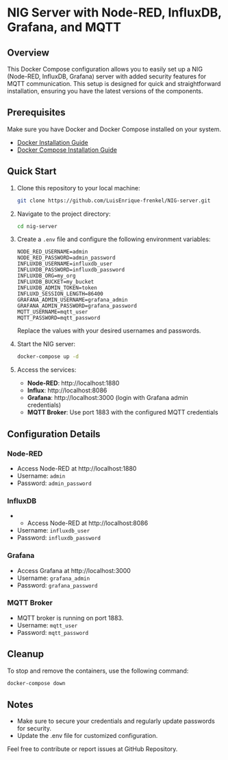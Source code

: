 # NIG Server with Node-RED, InfluxDB, Grafana, and MQTT

## Overview

This Docker Compose configuration allows you to easily set up a NIG (Node-RED, InfluxDB, Grafana) server with added security features for MQTT communication. This setup is designed for quick and straightforward installation, ensuring you have the latest versions of the components.

## Prerequisites

Make sure you have Docker and Docker Compose installed on your system.

- [Docker Installation Guide](https://docs.docker.com/get-docker/)
- [Docker Compose Installation Guide](https://docs.docker.com/compose/install/)

## Quick Start

1. Clone this repository to your local machine:

    ```bash
    git clone https://github.com/LuisEnrique-frenkel/NIG-server.git
    ```

2. Navigate to the project directory:

    ```bash
    cd nig-server
    ```

3. Create a `.env` file and configure the following environment variables:

    ```env
    NODE_RED_USERNAME=admin
    NODE_RED_PASSWORD=admin_password
    INFLUXDB_USERNAME=influxdb_user
    INFLUXDB_PASSWORD=influxdb_password
    INFLUXDB_ORG=my_org
    INFLUXDB_BUCKET=my_bucket
    INFLUXDB_ADMIN_TOKEN=token
    INFLUXD_SESSION_LENGTH=86400
    GRAFANA_ADMIN_USERNAME=grafana_admin
    GRAFANA_ADMIN_PASSWORD=grafana_password
    MQTT_USERNAME=mqtt_user
    MQTT_PASSWORD=mqtt_password
    ```
   Replace the values with your desired usernames and passwords.

4. Start the NIG server:

    ```bash
    docker-compose up -d 
    ```

5. Access the services:

    - **Node-RED**: http://localhost:1880
    - **Influx**: http://localhost:8086
    - **Grafana**: http://localhost:3000 (login with Grafana admin credentials)
    - **MQTT Broker**: Use port 1883 with the configured MQTT credentials

## Configuration Details

### Node-RED

- Access Node-RED at http://localhost:1880
- Username: `admin`
- Password: `admin_password`

### InfluxDB

- - Access Node-RED at http://localhost:8086
- Username: `influxdb_user`
- Password: `influxdb_password`

### Grafana

- Access Grafana at http://localhost:3000
- Username: `grafana_admin`
- Password: `grafana_password`

### MQTT Broker

- MQTT broker is running on port 1883.
- Username: `mqtt_user`
- Password: `mqtt_password`

## Cleanup

To stop and remove the containers, use the following command:

```bash
docker-compose down
```

## Notes
* Make sure to secure your credentials and regularly update passwords for security.
* Update the .env file for customized configuration.

Feel free to contribute or report issues at GitHub Repository.
